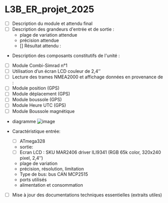 # L3B_ER_projet_2025
- [ ] Description du module et attendu final
- [ ] Description des grandeurs d'entrée et de sortie :
    - plage de variation attendue
    - précision attendue
    -   [] Résultat attendu :
      
- Description des composants constitutifs de l'unité :
- [ ] Module Combi-Simrad n°1
- [ ] Utilisation d’un écran LCD couleur de 2,4’’
- [ ] Lecture des trames NMEA2000 et affichage données en provenance de :
- [ ] Module position (GPS)
- [ ] Module déplacement (GPS)
- [ ] Module boussole (GPS)
- [ ] Module Heure UTC (GPS)
- [ ] Module Boussole magnétique
- diagramme
  ![image](https://github.com/user-attachments/assets/ccf99c77-78eb-4262-b89c-7dc7e1bb975c)
  
      
- Caractéristique entrée:
    - [ ] ATmega328
    - sortie:
    - [ ] Ecran LCD : SKU MAR2406 driver ILI9341 (RGB 65k color, 320x240 pixel, 2,4’’)
    - plage de variation
    - précision, résolution, limitation
    - Type de bus: bus CAN MCP2515 
    - ports utilisés
    - alimentation et consommation
- [ ] Mise à jour des documentations techniques essentielles (extraits utiles)
